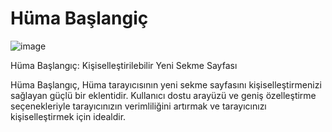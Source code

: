 # Hüma Başlangiç

![image](https://github.com/VastSea0/Huma-Baslangic-ext/assets/144556903/1fd4d678-062a-46ae-8a02-2dc743369e52)

Hüma Başlangıç: Kişiselleştirilebilir Yeni Sekme Sayfası

Hüma Başlangıç, Hüma tarayıcısının yeni sekme sayfasını kişiselleştirmenizi sağlayan güçlü bir eklentidir. Kullanıcı dostu arayüzü ve geniş özelleştirme seçenekleriyle tarayıcınızın verimliliğini artırmak ve tarayıcınızı kişiselleştirmek için idealdir.
